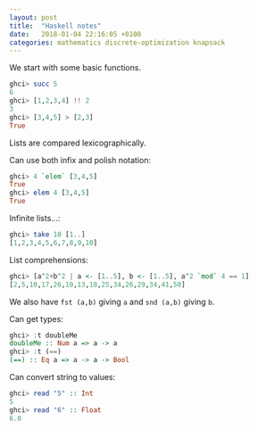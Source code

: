 ```yaml
---
layout: post
title:  "Haskell notes"
date:   2018-01-04 22:16:05 +0100
categories: mathematics discrete-optimization knapsack
---
```

We start with some basic functions.
```haskell
ghci> succ 5
6
ghci> [1,2,3,4] !! 2
3
ghci> [3,4,5] > [2,3]
True
```
Lists are compared lexicographically.

Can use both infix and polish notation:
```haskell
ghci> 4 `elem` [3,4,5]
True
ghci> elem 4 [3,4,5]
True
```
Infinite lists...:
```haskell
ghci> take 10 [1..]
[1,2,3,4,5,6,7,8,9,10]
```
List comprehensions:
```haskell
ghci> [a^2+b^2 | a <- [1..5], b <- [1..5], a^2 `mod` 4 == 1]
[2,5,10,17,26,10,13,18,25,34,26,29,34,41,50]
```

We also have `fst (a,b)` giving `a` and `snd (a,b)` giving `b`.

Can get types:
```haskell
ghci> :t doubleMe
doubleMe :: Num a => a -> a
ghci> :t (==)
(==) :: Eq a => a -> a -> Bool
```

Can convert string to values:
```haskell
ghci> read "5" :: Int
5
ghci> read "6" :: Float
6.0
```
